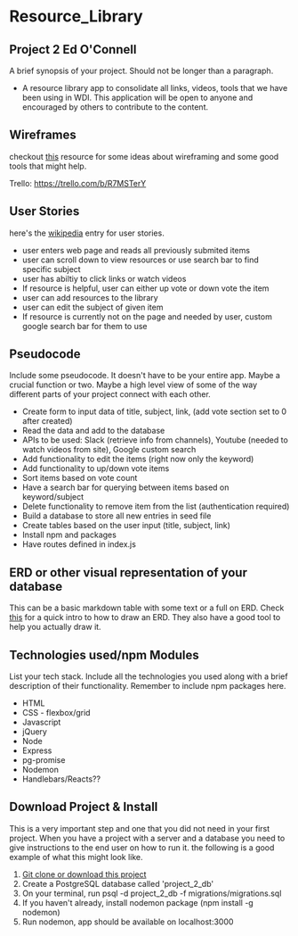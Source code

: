 # Resource_Library
Project 2 Ed O'Connell
-----------------------
A brief synopsis of your project. Should not be longer than a paragraph.

* A resource library app to consolidate all links, videos, tools that we have been using in WDI. This application will be open to anyone and encouraged by others to contribute to the content. 

Wireframes
----------
checkout [this](https://webdesign.tutsplus.com/articles/a-beginners-guide-to-wireframing--webdesign-7399) resource for some ideas about wireframing and some good tools that might help.

Trello:  https://trello.com/b/R7MSTerY

User Stories
------------
here's the [wikipedia](https://en.wikipedia.org/wiki/User_story) entry for user stories.

* user enters web page and reads all previously submited items
* user can scroll down to view resources or use search bar to find specific subject
* user has abiltiy to click links or watch videos
* If resource is helpful, user can either up vote or down vote the item
* user can add resources to the library 
* user can edit the subject of given item
* If resource is currently not on the page and needed by user, custom google search bar for them to use

Pseudocode
----------
Include some pseudocode. It doesn't have to be your entire app. Maybe a crucial function or two. Maybe a high level view of some of the way different parts of your project connect with each other.

* Create form to input data of title, subject, link, (add vote section set to 0 after created)
* Read the data and add to the database
* APIs to be used: Slack (retrieve info from channels), Youtube (needed to watch videos from site), Google custom search
* Add functionality to edit the items (right now only the keyword)
* Add functionality to up/down vote items
* Sort items based on vote count
* Have a search bar for querying between items based on keyword/subject
* Delete functionality to remove item from the list (authentication required)
* Build a database to store all new entries in seed file
* Create tables based on the user input (title, subject, link)
* Install npm and packages
* Have routes defined in index.js


ERD or other visual representation of your database
---
This can be a basic markdown table with some text or a full on ERD. Check [this](https://www.lucidchart.com/pages/how-to-draw-ERD) for a quick intro to how to draw an ERD. They also have a good tool to help you actually draw it.

Technologies used/npm Modules
-----------
List your tech stack. Include all the technologies you used along with a brief description of their functionality. Remember to include npm packages here.

* HTML
* CSS - flexbox/grid
* Javascript
* jQuery
* Node
* Express
* pg-promise
* Nodemon
* Handlebars/Reacts??

Download Project & Install
----------------

This is a very important step and one that you did not need in your first project. When you have a project with a server and a database you need to give instructions to the end user on how to run it. the following is a good example of what this might look like.

1. [Git clone or download this project]('https://github.com/andres-maza/project-2')
2. Create a PostgreSQL database called 'project_2_db'
3. On your terminal, run psql -d project_2_db -f migrations/migrations.sql
4. If you haven't already, install nodemon package (npm install -g nodemon)
5. Run nodemon, app should be available on localhost:3000